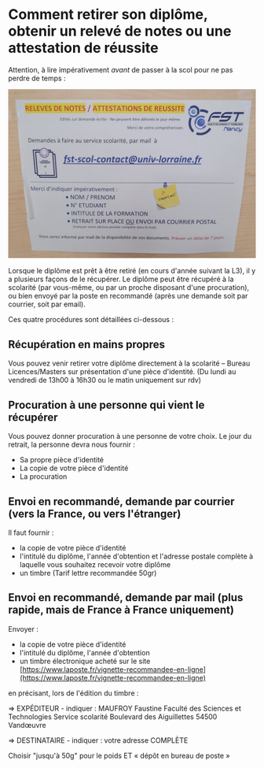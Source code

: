 Comment retirer son diplôme, obtenir un relevé de notes ou une attestation de réussite
==========================

Attention, à lire impérativement *avant* de passer à la scol pour ne pas perdre de temps :

![Informations diplomes](assets/bureau_licences_masters.jpg "Bureau des licences et masters")

Lorsque le diplôme est prêt à être retiré (en cours d'année suivant la L3), il y a plusieurs façons de le récupérer. Le diplôme peut être récupéré à la scolarité (par vous-même, ou par un proche disposant d'une procuration), ou bien envoyé par la poste en recommandé (après une demande soit par courrier, soit par email).

Ces quatre procédures sont détaillées ci-dessous :


Récupération en mains propres
---
 
Vous pouvez venir retirer votre diplôme directement à la scolarité – Bureau Licences/Masters sur présentation d'une pièce d'identité.
(Du lundi au vendredi de 13h00 à 16h30 ou le matin uniquement sur rdv)


Procuration à une personne qui vient le récupérer
---
 
Vous pouvez donner procuration à une personne de votre choix.
Le jour du retrait, la personne devra nous fournir : 
- Sa propre pièce d'identité
- La copie de votre pièce d'identité
- La procuration 
 
Envoi en recommandé, demande par courrier (vers la France, ou vers l'étranger)
---


Il faut fournir :
 
- la copie de votre pièce d'identité
- l'intitulé du diplôme, l'année d'obtention et l'adresse postale complète à laquelle vous souhaitez recevoir votre diplôme
- un timbre
 (Tarif lettre recommandée 50gr)


Envoi en recommandé, demande par mail (plus rapide, mais de France à France uniquement)
---

Envoyer :
 
- la copie de votre pièce d'identité
- l'intitulé du diplôme, l'année d'obtention
- un timbre électronique acheté sur le site  [https://www.laposte.fr/vignette-recommandee-en-ligne](https://www.laposte.fr/vignette-recommandee-en-ligne)

en précisant, lors de l'édition du timbre :
 
=> EXPÉDITEUR - indiquer :
MAUFROY Faustine
Faculté des Sciences et Technologies
Service scolarité
Boulevard des Aiguillettes
54500 Vandœuvre
 
=> DESTINATAIRE - indiquer :
votre adresse COMPLÈTE
 
Choisir "jusqu'à 50g" pour le poids ET « dépôt en bureau de poste »


 

